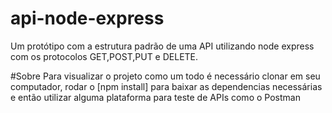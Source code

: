 # api-node-express
Um protótipo com a estrutura padrão de uma API utilizando node express com os protocolos GET,POST,PUT e DELETE. 

#Sobre
Para visualizar o projeto como um todo é necessário clonar em seu computador, rodar o [npm install] para baixar as dependencias necessárias e então utilizar alguma plataforma para teste de APIs como o Postman

